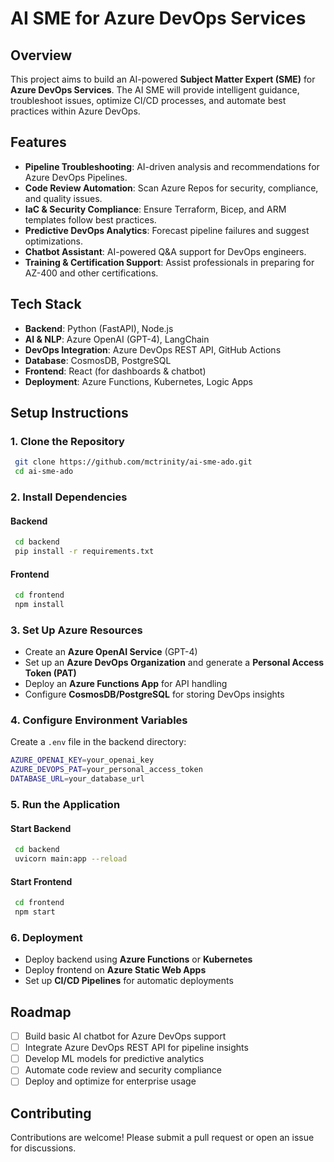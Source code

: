 # AI SME for Azure DevOps Services

## Overview
This project aims to build an AI-powered **Subject Matter Expert (SME)** for **Azure DevOps Services**. The AI SME will provide intelligent guidance, troubleshoot issues, optimize CI/CD processes, and automate best practices within Azure DevOps.

## Features
- **Pipeline Troubleshooting**: AI-driven analysis and recommendations for Azure DevOps Pipelines.
- **Code Review Automation**: Scan Azure Repos for security, compliance, and quality issues.
- **IaC & Security Compliance**: Ensure Terraform, Bicep, and ARM templates follow best practices.
- **Predictive DevOps Analytics**: Forecast pipeline failures and suggest optimizations.
- **Chatbot Assistant**: AI-powered Q&A support for DevOps engineers.
- **Training & Certification Support**: Assist professionals in preparing for AZ-400 and other certifications.

## Tech Stack
- **Backend**: Python (FastAPI), Node.js
- **AI & NLP**: Azure OpenAI (GPT-4), LangChain
- **DevOps Integration**: Azure DevOps REST API, GitHub Actions
- **Database**: CosmosDB, PostgreSQL
- **Frontend**: React (for dashboards & chatbot)
- **Deployment**: Azure Functions, Kubernetes, Logic Apps

## Setup Instructions
### 1. Clone the Repository
```sh
 git clone https://github.com/mctrinity/ai-sme-ado.git
 cd ai-sme-ado
```

### 2. Install Dependencies
#### Backend
```sh
 cd backend
 pip install -r requirements.txt
```
#### Frontend
```sh
 cd frontend
 npm install
```

### 3. Set Up Azure Resources
- Create an **Azure OpenAI Service** (GPT-4)
- Set up an **Azure DevOps Organization** and generate a **Personal Access Token (PAT)**
- Deploy an **Azure Functions App** for API handling
- Configure **CosmosDB/PostgreSQL** for storing DevOps insights

### 4. Configure Environment Variables
Create a `.env` file in the backend directory:
```sh
AZURE_OPENAI_KEY=your_openai_key
AZURE_DEVOPS_PAT=your_personal_access_token
DATABASE_URL=your_database_url
```

### 5. Run the Application
#### Start Backend
```sh
 cd backend
 uvicorn main:app --reload
```
#### Start Frontend
```sh
 cd frontend
 npm start
```

### 6. Deployment
- Deploy backend using **Azure Functions** or **Kubernetes**
- Deploy frontend on **Azure Static Web Apps**
- Set up **CI/CD Pipelines** for automatic deployments

## Roadmap
- [ ] Build basic AI chatbot for Azure DevOps support
- [ ] Integrate Azure DevOps REST API for pipeline insights
- [ ] Develop ML models for predictive analytics
- [ ] Automate code review and security compliance
- [ ] Deploy and optimize for enterprise usage

## Contributing
Contributions are welcome! Please submit a pull request or open an issue for discussions.


